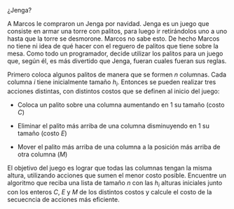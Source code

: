 

¿Jenga?

A Marcos le compraron un Jenga por navidad. Jenga es un juego que
consiste en armar una torre con palitos, para luego ir retirándolos uno
a uno hasta que la torre se desmorone. Marcos no sabe esto. De hecho
Marcos no tiene ni idea de qué hacer con el reguero de palitos que tiene
sobre la mesa. Como todo un programador, decide utilizar los palitos
para un juego que, según él, es más divertido que Jenga, fueran cuales
fueran sus reglas.

Primero coloca algunos palitos de manera que se formen $n$ columnas.
Cada columna $i$ tiene inicialmente tamaño $h_i$. Entonces se pueden
realizar tres acciones distintas, con distintos costos que se definen al
inicio del juego:

-   Coloca un palito sobre una columna aumentando en 1 su tamaño (costo
    $C$)

-   Eliminar el palito más arriba de una columna disminuyendo en 1 su
    tamaño (costo $E$)

-   Mover el palito más arriba de una columna a la posición más arriba
    de otra columna ($M$)

El objetivo del juego es lograr que todas las columnas tengan la misma
altura, utilizando acciones que sumen el menor costo posible. Encuentre
un algoritmo que reciba una lista de tamaño $n$ con las $h_i$ alturas
iniciales junto con los enteros $C$, $E$ y $M$ de los distintos costos y
calcule el costo de la secuecncia de acciones más eficiente.